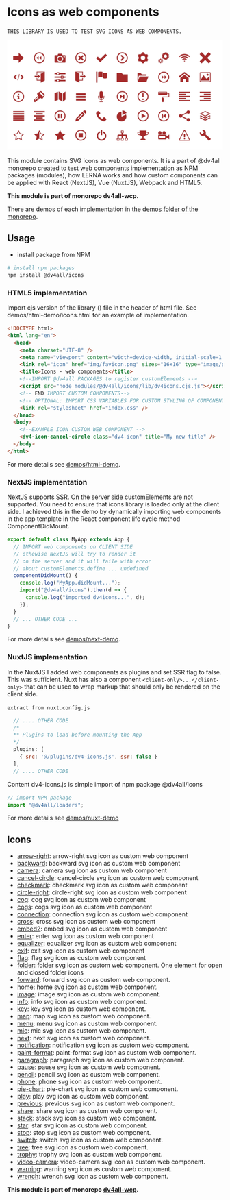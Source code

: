 # Icons as web components

`THIS LIBRARY IS USED TO TEST SVG ICONS AS WEB COMPONENTS.`

<img src="https://github.com/dmijatovic/dv4all-wcp/blob/master/icons/assets/dv4all-icons-200321.png" alt="example icons"/>

This module contains SVG icons as web components. It is a part of @dv4all monorepo created to test web components implementation as NPM packages (modules), how LERNA works and how custom components can be applied with React (NextJS), Vue (NuxtJS), Webpack and HTML5.

**This module is part of monorepo dv4all-wcp.**

There are demos of each implementation in the [demos folder of the monorepo](https://github.com/dmijatovic/dv4all-wcp/tree/master/demos).

## Usage

- install package from NPM

```bash
# install npm packages
npm install @dv4all/icons

```

### HTML5 implementation

Import cjs version of the library () file in the header of html file. See demos/html-demo/icons.html for an example of implementation.

```html
<!DOCTYPE html>
<html lang="en">
  <head>
    <meta charset="UTF-8" />
    <meta name="viewport" content="width=device-width, initial-scale=1.0" />
    <link rel="icon" href="img/favicon.png" sizes="16x16" type="image/png" />
    <title>Icons - web components</title>
    <!--IMPORT @dv4all PACKAGES to register customElements -->
    <script src="node_modules/@dv4all/icons/lib/dv4icons.cjs.js"></script>
    <!-- END IMPORT CUSTOM COMPONENTS-->
    <!-- OPTIONAL: IMPORT CSS VARIABLES FOR CUSTOM STYLING OF COMPONENTS -->
    <link rel="stylesheet" href="index.css" />
  </head>
  <body>
    <!--EXAMPLE ICON CUSTOM WEB COMPONENT -->
    <dv4-icon-cancel-circle class="dv4-icon" title="My new title" />
  </body>
</html>
```

For more details see [demos/html-demo](https://github.com/dmijatovic/dv4all-wcp/tree/master/demos/html-demo).

### NextJS implementation

NextJS supports SSR. On the server side customElements are not supported. You need to ensure that icons library is loaded only at the client side. I achieved this in the demo by dynamically importing web components in the app template in the React component life cycle method ComponentDidMount.

```javascript
export default class MyApp extends App {
  // IMPORT web components on CLIENT SIDE
  // othewise NextJS will try to render it
  // on the server and it will faile with error
  // about customElements.define ... undefined
  componentDidMount() {
    console.log("MyApp.didMount...");
    import("@dv4all/icons").then(d => {
      console.log("imported dv4icons...", d);
    });
  }
  // ... OTHER CODE ...
}
```

For more details see [demos/next-demo](https://github.com/dmijatovic/dv4all-wcp/tree/master/demos/next-demo).

### NuxtJS implementation

In the NuxtJS I added web components as plugins and set SSR flag to false. This was sufficient. Nuxt has also a component `<client-only>...</client-only>` that can be used to wrap markup that should only be rendered on the client side.

`extract from nuxt.config.js`

```javascript
  // .... OTHER CODE
  /*
  ** Plugins to load before mounting the App
  */
  plugins: [
    { src: '@/plugins/dv4-icons.js', ssr: false }
  ],
  // .... OTHER CODE
```

Content dv4-icons.js is simple import of npm package @dv4all/icons

```javascript
// import NPM package
import "@dv4all/loaders";
```

For more details see [demos/nuxt-demo](https://github.com/dmijatovic/dv4all-wcp/tree/master/demos/nuxt-demo)

## Icons

- [arrow-right](https://github.com/dmijatovic/dv4all-wcp/tree/master/icons/src/arrow-right): arrow-right svg icon as custom web component
- [backward](https://github.com/dmijatovic/dv4all-wcp/tree/master/icons/src/backward): backward svg icon as custom web component
- [camera](https://github.com/dmijatovic/dv4all-wcp/tree/master/icons/src/camera): camera svg icon as custom web component
- [cancel-circle](https://github.com/dmijatovic/dv4all-wcp/tree/master/icons/src/cancel-circle): cancel-circle svg icon as custom web component
- [checkmark](https://github.com/dmijatovic/dv4all-wcp/tree/master/icons/src/checkmark): checkmark svg icon as custom web component
- [circle-right](https://github.com/dmijatovic/dv4all-wcp/tree/master/icons/src/circle-right): circle-right svg icon as custom web component
- [cog](https://github.com/dmijatovic/dv4all-wcp/tree/master/icons/src/cog): cog svg icon as custom web component
- [cogs](https://github.com/dmijatovic/dv4all-wcp/tree/master/icons/src/cogs): cogs svg icon as custom web component
- [connection](https://github.com/dmijatovic/dv4all-wcp/tree/master/icons/src/connection): connection svg icon as custom web component
- [cross](https://github.com/dmijatovic/dv4all-wcp/tree/master/icons/src/cross): cross svg icon as custom web component
- [embed2](https://github.com/dmijatovic/dv4all-wcp/tree/master/icons/src/embed2): embed svg icon as custom web component
- [enter](https://github.com/dmijatovic/dv4all-wcp/tree/master/icons/src/enter): enter svg icon as custom web component
- [equalizer](https://github.com/dmijatovic/dv4all-wcp/tree/master/icons/src/equalizer): equalizer svg icon as custom web component
- [exit](https://github.com/dmijatovic/dv4all-wcp/tree/master/icons/src/exit): exit svg icon as custom web component
- [flag](https://github.com/dmijatovic/dv4all-wcp/tree/master/icons/src/flag): flag svg icon as custom web component
- [folder](https://github.com/dmijatovic/dv4all-wcp/tree/master/icons/src/folder): folder svg icon as custom web component. One element for open and closed folder icons
- [forward](https://github.com/dmijatovic/dv4all-wcp/tree/master/icons/src/forward): forward svg icon as custom web component.
- [home](https://github.com/dmijatovic/dv4all-wcp/tree/master/icons/src/home): home svg icon as custom web component.
- [image](https://github.com/dmijatovic/dv4all-wcp/tree/master/icons/src/image): image svg icon as custom web component.
- [info](https://github.com/dmijatovic/dv4all-wcp/tree/master/icons/src/info): info svg icon as custom web component.
- [key](https://github.com/dmijatovic/dv4all-wcp/tree/master/icons/src/key): key svg icon as custom web component.
- [map](https://github.com/dmijatovic/dv4all-wcp/tree/master/icons/src/map): map svg icon as custom web component.
- [menu](https://github.com/dmijatovic/dv4all-wcp/tree/master/icons/src/menu): menu svg icon as custom web component.
- [mic](https://github.com/dmijatovic/dv4all-wcp/tree/master/icons/src/mic): mic svg icon as custom web component.
- [next](https://github.com/dmijatovic/dv4all-wcp/tree/master/icons/src/next): next svg icon as custom web component.
- [notification](https://github.com/dmijatovic/dv4all-wcp/tree/master/icons/src/notification): notification svg icon as custom web component.
- [paint-format](https://github.com/dmijatovic/dv4all-wcp/tree/master/icons/src/paint-format): paint-format svg icon as custom web component.
- [paragraph](https://github.com/dmijatovic/dv4all-wcp/tree/master/icons/src/paragraph): paragraph svg icon as custom web component.
- [pause](https://github.com/dmijatovic/dv4all-wcp/tree/master/icons/src/pause): pause svg icon as custom web component.
- [pencil](https://github.com/dmijatovic/dv4all-wcp/tree/master/icons/src/pencil): pencil svg icon as custom web component.
- [phone](https://github.com/dmijatovic/dv4all-wcp/tree/master/icons/src/phone): phone svg icon as custom web component.
- [pie-chart](https://github.com/dmijatovic/dv4all-wcp/tree/master/icons/src/pie-chart): pie-chart svg icon as custom web component.
- [play](https://github.com/dmijatovic/dv4all-wcp/tree/master/icons/src/play): play svg icon as custom web component.
- [previous](https://github.com/dmijatovic/dv4all-wcp/tree/master/icons/src/previous): previous svg icon as custom web component.
- [share](https://github.com/dmijatovic/dv4all-wcp/tree/master/icons/src/share):
  share svg icon as custom web component.
- [stack](https://github.com/dmijatovic/dv4all-wcp/tree/master/icons/src/stack): stack svg icon as custom web component.
- [star](https://github.com/dmijatovic/dv4all-wcp/tree/master/icons/src/star): star svg icon as custom web component.
- [stop](https://github.com/dmijatovic/dv4all-wcp/tree/master/icons/src/stop): stop svg icon as custom web component.
- [switch](https://github.com/dmijatovic/dv4all-wcp/tree/master/icons/src/switch): switch svg icon as custom web component.
- [tree](https://github.com/dmijatovic/dv4all-wcp/tree/master/icons/src/tree): tree svg icon as custom web component.
- [trophy](https://github.com/dmijatovic/dv4all-wcp/tree/master/icons/src/trophy): trophy svg icon as custom web component.
- [video-camera](https://github.com/dmijatovic/dv4all-wcp/tree/master/icons/src/video-camera): video-camera svg icon as custom web component.
- [warning](https://github.com/dmijatovic/dv4all-wcp/tree/master/icons/src/warning): warning svg icon as custom web component.
- [wrench](https://github.com/dmijatovic/dv4all-wcp/tree/master/icons/src/wrench): wrench svg icon as custom web component.

**This module is part of monorepo [dv4all-wcp](https://github.com/dmijatovic/dv4all-wcp).**
